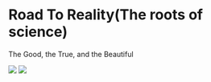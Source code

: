 # Road To Reality(The roots of science)

The Good, the True, and the Beautiful

![](https://img2023.cnblogs.com/blog/2051127/202309/2051127-20230919181844087-924095700.png)
![](https://img2023.cnblogs.com/blog/2051127/202309/2051127-20230919182339828-1275925811.png)

